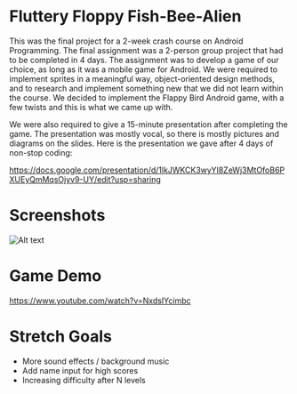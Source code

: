 # Fluttery Floppy Fish-Bee-Alien

This was the final project for a 2-week crash course on Android Programming.
The final assignment was a 2-person group project that had to be completed 
in 4 days. The assignment was to develop a game of our choice, as long as 
it was a mobile game for Android. We were required to implement sprites in 
a meaningful way, object-oriented design methods, and to research and implement
something new that we did not learn within the course. We decided to implement 
the Flappy Bird Android game, with a few twists and this is what we came up with.

We were also required to give a 15-minute presentation after completing the game.
The presentation was mostly vocal, so there is mostly pictures and diagrams on
the slides. Here is the presentation we gave after 4 days of non-stop coding:

https://docs.google.com/presentation/d/1lkJWKCK3wyYI8ZeWj3MtOfoB6PXUEyQmMqsOjyv9-UY/edit?usp=sharing

# Screenshots

![Alt text](https://github.com/Falcon-Punch/FlutteryFloppyFishBeeAlien/blob/master/flappy.jpg?raw=true "Flappy Screenshot")

# Game Demo

https://www.youtube.com/watch?v=NxdsIYcimbc

# Stretch Goals

- More sound effects / background music
- Add name input for high scores
- Increasing difficulty after N levels
